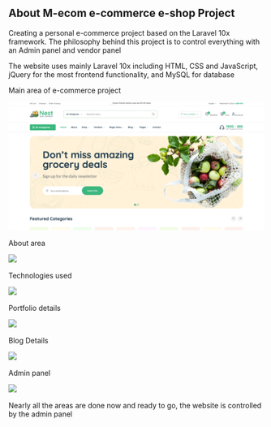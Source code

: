 

## About M-ecom e-commerce e-shop Project

Creating a personal e-commerce project based on the Laravel 10x framework. The philosophy behind this project is to control everything with an Admin panel and vendor panel

The website uses mainly Laravel 10x including HTML, CSS and JavaScript, jQuery for the most frontend functionality, and MySQL for database

Main area of e-commerce project

![](example-images/exampleImage_1.png)

About area

![](test_images/example_2.png)

Technologies used

![](test_images/example_3.png)

Portfolio details 

![](test_images/example_4.png)

Blog Details 

![](test_images/example_5.png)

Admin panel

![](test_images/example_6.png)

Nearly all the areas are done now and ready to go, the website is controlled by the admin panel 
